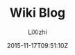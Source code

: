---
title: "Wiki Blog"
github: https://github.com/lixizhi/lixizhi.github.io
demo: http://lixizhi.github.io/
author: LiXizhi

ssg:
  - Jekyll
cms:
  - No Cms
date: 2015-11-17T09:51:10Z
github_branch: master
---